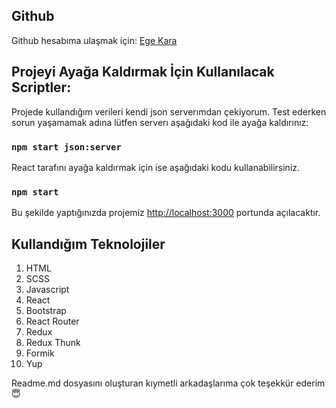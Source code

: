 ## Github

Github hesabıma ulaşmak için: [Ege Kara](https://github.com/Egebyte)

## Projeyi Ayağa Kaldırmak İçin Kullanılacak Scriptler:

Projede kullandığım verileri kendi json serverımdan çekiyorum. Test ederken sorun yaşamamak adına lütfen serverı aşağıdaki kod ile ayağa kaldırınız:

### `npm start json:server`

React tarafını ayağa kaldırmak için ise aşağıdaki kodu kullanabilirsiniz.

### `npm start`

Bu şekilde yaptığınızda projemiz [http://localhost:3000](http://localhost:3000) portunda açılacaktır.

## Kullandığım Teknolojiler

1. HTML
2. SCSS
3. Javascript
4. React
5. Bootstrap
6. React Router
7. Redux
8. Redux Thunk
9. Formik
10. Yup

Readme.md dosyasını oluşturan kıymetli arkadaşlarıma
çok teşekkür ederim 😇

